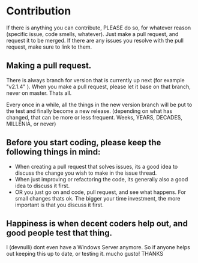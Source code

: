 # Contribution

If there is anything you can contribute, PLEASE do so, for whatever reason (specific issue, code smells, whatever). 
Just make a pull request, and request it to be merged. If there are any issues you resolve with the pull request, make sure to link to them.

## Making a pull request.
There is always branch for version that is currently up next (for example "v2.1.4" ). When you make a pull request, please let it base on that branch, never on master.
Thats all.

Every once in a while, all the things in the new version branch will be put to the test and finally become a new release.
(depending on what has changed, that can be more or less frequent. Weeks, YEARS, DECADES, MILLENIA, or never)

## Before you start coding, please keep the following things in mind:

- When creating a pull request that solves issues, its a good idea to discuss the change you wish to make in the issue thread.
- When just improving or refactoring the code, its generally also a good idea to discuss it first. 
- OR you just go on and code, pull request, and see what happens. For small changes thats ok. The bigger your time investment, the more important is that you discuss it first.

## Happiness is when decent coders help out, and good people test that thing.

I (devnulli) dont even have a Windows Server anymore. So if anyone helps out keeping this up to date, or testing it. mucho gusto! THANKS



